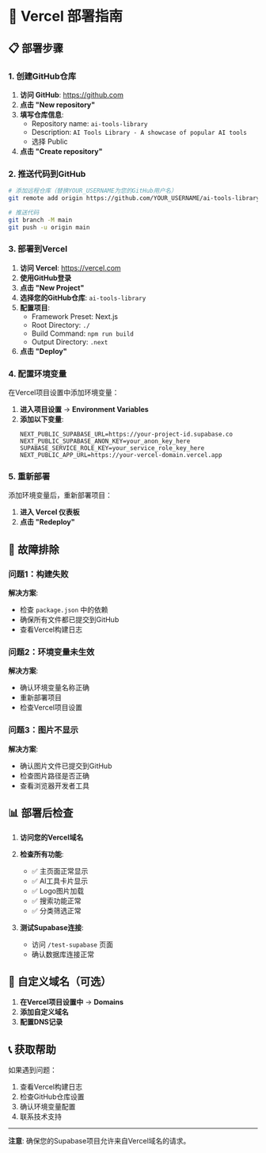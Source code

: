 # 🚀 Vercel 部署指南

## 📋 部署步骤

### 1. 创建GitHub仓库

1. **访问 GitHub**: https://github.com
2. **点击 "New repository"**
3. **填写仓库信息**:
   - Repository name: `ai-tools-library`
   - Description: `AI Tools Library - A showcase of popular AI tools`
   - 选择 Public
4. **点击 "Create repository"**

### 2. 推送代码到GitHub

```bash
# 添加远程仓库（替换YOUR_USERNAME为您的GitHub用户名）
git remote add origin https://github.com/YOUR_USERNAME/ai-tools-library.git

# 推送代码
git branch -M main
git push -u origin main
```

### 3. 部署到Vercel

1. **访问 Vercel**: https://vercel.com
2. **使用GitHub登录**
3. **点击 "New Project"**
4. **选择您的GitHub仓库**: `ai-tools-library`
5. **配置项目**:
   - Framework Preset: Next.js
   - Root Directory: `./`
   - Build Command: `npm run build`
   - Output Directory: `.next`
6. **点击 "Deploy"**

### 4. 配置环境变量

在Vercel项目设置中添加环境变量：

1. **进入项目设置** → **Environment Variables**
2. **添加以下变量**:
   ```
   NEXT_PUBLIC_SUPABASE_URL=https://your-project-id.supabase.co
   NEXT_PUBLIC_SUPABASE_ANON_KEY=your_anon_key_here
   SUPABASE_SERVICE_ROLE_KEY=your_service_role_key_here
   NEXT_PUBLIC_APP_URL=https://your-vercel-domain.vercel.app
   ```

### 5. 重新部署

添加环境变量后，重新部署项目：
1. **进入 Vercel 仪表板**
2. **点击 "Redeploy"**

## 🔧 故障排除

### 问题1：构建失败
**解决方案**:
- 检查 `package.json` 中的依赖
- 确保所有文件都已提交到GitHub
- 查看Vercel构建日志

### 问题2：环境变量未生效
**解决方案**:
- 确认环境变量名称正确
- 重新部署项目
- 检查Vercel项目设置

### 问题3：图片不显示
**解决方案**:
- 确认图片文件已提交到GitHub
- 检查图片路径是否正确
- 查看浏览器开发者工具

## 📊 部署后检查

1. **访问您的Vercel域名**
2. **检查所有功能**:
   - ✅ 主页面正常显示
   - ✅ AI工具卡片显示
   - ✅ Logo图片加载
   - ✅ 搜索功能正常
   - ✅ 分类筛选正常

3. **测试Supabase连接**:
   - 访问 `/test-supabase` 页面
   - 确认数据库连接正常

## 🎯 自定义域名（可选）

1. **在Vercel项目设置中** → **Domains**
2. **添加自定义域名**
3. **配置DNS记录**

## 📞 获取帮助

如果遇到问题：
1. 查看Vercel构建日志
2. 检查GitHub仓库设置
3. 确认环境变量配置
4. 联系技术支持

---

**注意**: 确保您的Supabase项目允许来自Vercel域名的请求。 
